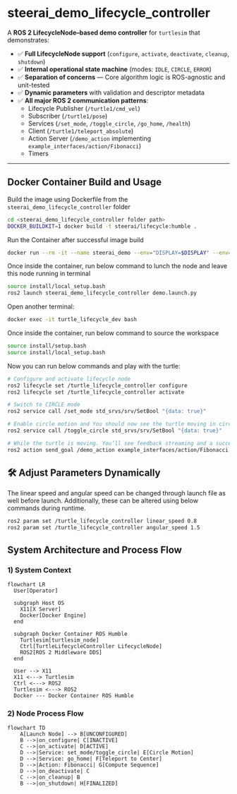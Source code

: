 # steerai_demo_lifecycle_controller

A **ROS 2 LifecycleNode–based demo controller** for `turtlesim` that demonstrates:

- ✅ **Full LifecycleNode support** (`configure`, `activate`, `deactivate`, `cleanup`, `shutdown`)
- ✅ **Internal operational state machine** (modes: `IDLE`, `CIRCLE`, `ERROR`)
- ✅ **Separation of concerns** — Core algorithm logic is ROS-agnostic and unit-tested
- ✅ **Dynamic parameters** with validation and descriptor metadata
- ✅ **All major ROS 2 communication patterns**:
  - Lifecycle Publisher (`/turtle1/cmd_vel`)
  - Subscriber (`/turtle1/pose`)
  - Services (`/set_mode`, `/toggle_circle`, `/go_home`, `/health`)
  - Client (`/turtle1/teleport_absolute`)
  - Action Server (`/demo_action` implementing `example_interfaces/action/Fibonacci`)
  - Timers

---

## Docker Container Build and Usage
Build the image using Dockerfile from the `steerai_demo_lifecycle_controller` folder

```bash
cd <steerai_demo_lifecycle_controller folder path>
DOCKER_BUILDKIT=1 docker build -t steerai/lifecycle:humble .
```
Run the Container after successful image build

```bash
docker run --rm -it --name steerai_demo --env="DISPLAY=$DISPLAY" --env="QT_X11_NO_MITSHM=1" --volume="/tmp/.X11-unix:/tmp/.X11-unix:rw" --env="XAUTHORITY=$XAUTH" --volume="$XAUTH:$XAUTH" --net=host steerai/lifecycle:humble
```

Once inside the container, run below command to lunch the node and leave this node running in terminal

```bash
source install/local_setup.bash
ros2 launch steerai_demo_lifecycle_controller demo.launch.py
```

Open another terminal:
```bash
docker exec -it turtle_lifecycle_dev bash
```
Once inside the container, run below command to source the workspace
```bash
source install/setup.bash 
source install/local_setup.bash 
```
Now you can run below commands and play with the turtle:

```bash
# Configure and activate lifecycle node
ros2 lifecycle set /turtle_lifecycle_controller configure
ros2 lifecycle set /turtle_lifecycle_controller activate

# Switch to CIRCLE mode
ros2 service call /set_mode std_srvs/srv/SetBool "{data: true}"

# Enable circle motion and You should now see the turtle moving in circles.
ros2 service call /toggle_circle std_srvs/srv/SetBool "{data: true}"

# While the turtle is moving. You’ll see feedback streaming and a succeeded result while the turtle keeps circling.
ros2 action send_goal /demo_action example_interfaces/action/Fibonacci "{order: 10}"
```

## 🛠 Adjust Parameters Dynamically 
The linear speed and angular speed can be changed through launch file as well before launch. Additionally, these can be altered using below commands during runtime. 

```bash
ros2 param set /turtle_lifecycle_controller linear_speed 0.8
ros2 param set /turtle_lifecycle_controller angular_speed 1.5
```

## System Architecture and Process Flow

### 1) System Context
```mermaid
flowchart LR
  User[Operator]

  subgraph Host OS
    X11[X Server]
    Docker[Docker Engine]
  end

  subgraph Docker Container ROS Humble
    Turtlesim[turtlesim_node]
    Ctrl[TurtleLifecycleController LifecycleNode]
    ROS2[ROS 2 Middleware DDS]
  end

  User --> X11
  X11 <---> Turtlesim
  Ctrl <---> ROS2
  Turtlesim <---> ROS2
  Docker --- Docker Container ROS Humble
```

### 2) Node Process Flow
```mermaid
flowchart TD
    A[Launch Node] --> B[UNCONFIGURED]
    B -->|on_configure| C[INACTIVE]
    C -->|on_activate| D[ACTIVE]
    D -->|Service: set_mode/toggle_circle| E[Circle Motion]
    D -->|Service: go_home| F[Teleport to Center]
    D -->|Action: Fibonacci| G[Compute Sequence]
    D -->|on_deactivate| C
    C -->|on_cleanup| B
    B -->|on_shutdown| H[FINALIZED]
```
